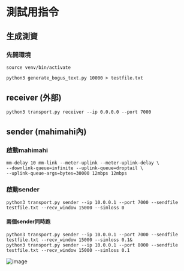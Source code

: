 # 測試用指令



## 生成測資
### 先開環境
```
source venv/bin/activate
```

```
python3 generate_bogus_text.py 10000 > testfile.txt
```

## receiver (外部)
```
python3 transport.py receiver --ip 0.0.0.0 --port 7000
```

## sender (mahimahi內)
### 啟動mahimahi
```
mm-delay 10 mm-link --meter-uplink --meter-uplink-delay \
--downlink-queue=infinite --uplink-queue=droptail \
--uplink-queue-args=bytes=30000 12mbps 12mbps
```

### 啟動sender

```
python3 transport.py sender --ip 10.0.0.1 --port 7000 --sendfile testfile.txt --recv_window 15000 --simloss 0
```
#### 兩個sender同時跑
```
python3 transport.py sender --ip 10.0.0.1 --port 7000 --sendfile testfile.txt --recv_window 15000 --simloss 0.1&
python3 transport.py sender --ip 10.0.0.1 --port 8000 --sendfile testfile.txt --recv_window 15000 --simloss 0.1
```


![image](https://github.com/user-attachments/assets/b4c04403-5220-403b-8bc1-1c5d2b9179df)
